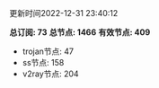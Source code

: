 更新时间2022-12-31 23:40:12

**总订阅: 73**
**总节点: 1466**
**有效节点: 409**
- trojan节点: 47
- ss节点: 158
- v2ray节点: 204
